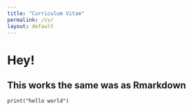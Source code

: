 ```yaml
---
title: "Curriculum Vitae"
permalink: /cv/
layout: default
---
```


# Hey!

## This works the same was as Rmarkdown

```{r}
print("hello world")
```